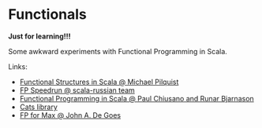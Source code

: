 # Functionals
__Just for learning!!!__

Some awkward experiments with Functional Programming in Scala.

Links:
* [Functional Structures in Scala @ Michael Pilquist](https://www.youtube.com/playlist?list=PLFrwDVdSrYE6dy14XCmUtRAJuhCxuzJp0)
* [FP Speedrun @ scala-russian team](https://github.com/scala-russian/fpspeedrun)
* [Functional Programming in Scala @ Paul Chiusano and Runar Bjarnason](https://github.com/fpinscala/fpinscala)
* [Cats library](https://typelevel.org/cats/)
* [FP for Max @ John A. De Goes](https://www.youtube.com/watch?v=sxudIMiOo68)
